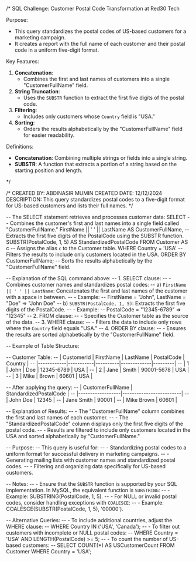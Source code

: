 /*
SQL Challenge: Customer Postal Code Transformation at Red30 Tech

Purpose:
- This query standardizes the postal codes of US-based customers for a marketing campaign.
- It creates a report with the full name of each customer and their postal code in a uniform five-digit format.

Key Features:
1. **Concatenation**:
   - Combines the first and last names of customers into a single "CustomerFullName" field.
2. **String Truncation**:
   - Uses the `SUBSTR` function to extract the first five digits of the postal code.
3. **Filtering**:
   - Includes only customers whose `Country` field is "USA."
4. **Sorting**:
   - Orders the results alphabetically by the "CustomerFullName" field for easier readability.

Definitions:
- **Concatenation**: Combining multiple strings or fields into a single string.
- **SUBSTR**: A function that extracts a portion of a string based on the starting position and length.

*/

/*
CREATED BY: ABDINASIR MUMIN
CREATED DATE: 12/12/2024
DESCRIPTION: This query standardizes postal codes to a five-digit format for US-based customers and lists their full names.
*/

-- The SELECT statement retrieves and processes customer data:
SELECT
    -- Combines the customer's first and last names into a single field called "CustomerFullName."
    FirstName || ' ' || LastName AS CustomerFullName,
    -- Extracts the first five digits of the PostalCode using the SUBSTR function.
    SUBSTR(PostalCode, 1, 5) AS StandardizedPostalCode
FROM 
    Customer AS c                            -- Assigns the alias `c` to the Customer table.
WHERE
    Country = 'USA'                          -- Filters the results to include only customers located in the USA.
ORDER BY 
    CustomerFullName;                        -- Sorts the results alphabetically by the "CustomerFullName" field.

-- Explanation of the SQL command above:
-- 1. SELECT clause:
--    - Combines customer names and standardizes postal codes:
--      a) `FirstName || ' ' || LastName`: Concatenates the first and last names of the customer with a space in between.
--         - Example:
--           FirstName = "John", LastName = "Doe" => "John Doe"
--      b) `SUBSTR(PostalCode, 1, 5)`: Extracts the first five digits of the PostalCode.
--         - Example:
--           PostalCode = "12345-6789" => "12345"
-- 2. FROM clause:
--    - Specifies the Customer table as the source of the data.
-- 3. WHERE clause:
--    - Filters the data to include only rows where the `Country` field equals "USA."
-- 4. ORDER BY clause:
--    - Ensures the results are sorted alphabetically by the "CustomerFullName" field.

-- Example of Table Structure:

-- Customer Table:
-- | CustomerId | FirstName | LastName | PostalCode  | Country |
-- |------------|-----------|----------|-------------|---------|
-- | 1          | John      | Doe      | 12345-6789  | USA     |
-- | 2          | Jane      | Smith    | 90001-5678  | USA     |
-- | 3          | Mike      | Brown    | 60601       | USA     |

-- After applying the query:
-- | CustomerFullName | StandardizedPostalCode |
-- |------------------|-------------------------|
-- | John Doe         | 12345                  |
-- | Jane Smith       | 90001                  |
-- | Mike Brown       | 60601                  |

-- Explanation of Results:
-- - The "CustomerFullName" column combines the first and last names of each customer.
-- - The "StandardizedPostalCode" column displays only the first five digits of the postal code.
-- - Results are filtered to include only customers located in the USA and sorted alphabetically by "CustomerFullName."

-- Purpose:
-- This query is useful for:
-- - Standardizing postal codes to a uniform format for successful delivery in marketing campaigns.
-- - Generating mailing lists with customer names and standardized postal codes.
-- - Filtering and organizing data specifically for US-based customers.

-- Notes:
-- - Ensure that the `SUBSTR` function is supported by your SQL implementation. In MySQL, the equivalent function is `SUBSTRING`:
--   - Example: SUBSTRING(PostalCode, 1, 5).
-- - For NULL or invalid postal codes, consider handling exceptions with `COALESCE`:
--   - Example: COALESCE(SUBSTR(PostalCode, 1, 5), '00000').

-- Alternative Queries:
-- - To include additional countries, adjust the WHERE clause:
--   WHERE Country IN ('USA', 'Canada');
-- - To filter out customers with incomplete or NULL postal codes:
--   WHERE Country = 'USA' AND LENGTH(PostalCode) >= 5;
-- - To count the number of US-based customers:
--   SELECT COUNT(*) AS USCustomerCount FROM Customer WHERE Country = 'USA';

